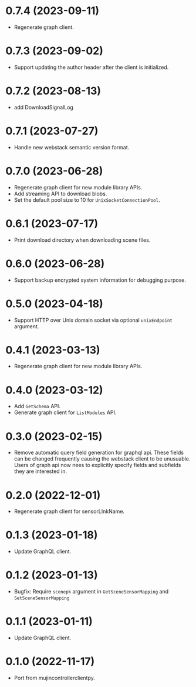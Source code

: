 # 0.7.4 (2023-09-11)

- Regenerate graph client.


# 0.7.3 (2023-09-02)

- Support updating the author header after the client is initialized.


# 0.7.2 (2023-08-13)

- add DownloadSignalLog


# 0.7.1 (2023-07-27)

- Handle new webstack semantic version format.


# 0.7.0 (2023-06-28)

- Regenerate graph client for new module library APIs.
- Add streaming API to download blobs.
- Set the default pool size to 10 for `UnixSocketConnectionPool`.


# 0.6.1 (2023-07-17)

- Print download directory when downloading scene files.


# 0.6.0 (2023-06-28)

- Support backup encrypted system information for debugging purpose.


# 0.5.0 (2023-04-18)

- Support HTTP over Unix domain socket via optional `unixEndpoint` argument.


# 0.4.1 (2023-03-13)

- Regenerate graph client for new module library APIs.


# 0.4.0 (2023-03-12)

- Add `GetSchema` API.
- Generate graph client for `ListModules` API.


# 0.3.0 (2023-02-15)

- Remove automatic query field generation for graphql api. These fields can be
  changed frequently causing the webstack client to be unusuable. Users of
  graph api now nees to explicitly specify fields and subfields they are
  interested in.


# 0.2.0 (2022-12-01)

- Regenerate graph client for sensorLInkName.


# 0.1.3 (2023-01-18)

- Update GraphQL client.


# 0.1.2 (2023-01-13)

- Bugfix: Require `scenepk` argument in `GetSceneSensorMapping` and `SetSceneSensorMapping`


# 0.1.1 (2023-01-11)

- Update GraphQL client.


# 0.1.0 (2022-11-17)

- Port from mujincontrollerclientpy.

